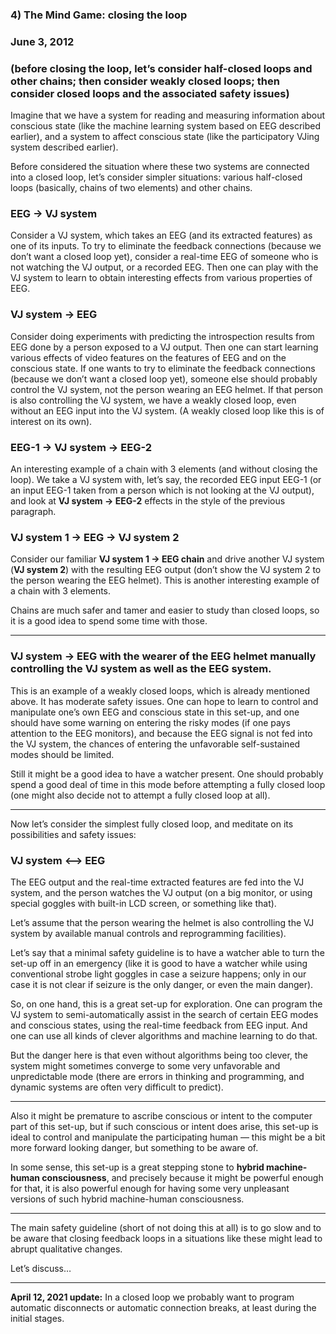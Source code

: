 ### 4) The Mind Game: closing the loop

### June 3, 2012

### (before closing the loop, let’s consider half-closed loops and other chains; then consider weakly closed loops; then consider closed loops and the associated safety issues)

Imagine that we have a system for reading and measuring information about conscious state (like the machine learning system based on EEG described earlier), and a system to affect conscious state (like the participatory VJing system described earlier).

Before considered the situation where these two systems are connected into a closed loop, let’s consider simpler situations: various half-closed loops (basically, chains of two elements) and other chains.

### EEG -> VJ system

Consider a VJ system, which takes an EEG (and its extracted features) as one of its inputs. To try to eliminate the feedback connections (because we don’t want a closed loop yet), consider a real-time EEG of someone who is not watching the VJ output, or a recorded EEG. Then one can play with the VJ system to learn to obtain interesting effects from various properties of EEG.

### VJ system -> EEG

Consider doing experiments with predicting the introspection results from EEG done by a person exposed to a VJ output. Then one can start learning various effects of video features on the features of EEG and on the conscious state. If one wants to try to eliminate the feedback connections (because we don’t want a closed loop yet), someone else should probably control the VJ system, not the person wearing an EEG helmet. If that person is also controlling the VJ system, we have a weakly closed loop, even without an EEG input into the VJ system. (A weakly closed loop like this is of interest on its own).

### EEG-1 -> VJ system -> EEG-2

An interesting example of a chain with 3 elements (and without closing the loop). We take a VJ system with, let’s say, the recorded EEG input EEG-1 
(or an input EEG-1 taken from a person which is not looking at the VJ output), and look at **VJ system -> EEG-2** effects in the style of the previous paragraph.

### VJ system 1 -> EEG -> VJ system 2

Consider our familiar **VJ system 1 -> EEG chain** and drive another VJ system (**VJ system 2**) with the resulting EEG output (don’t show the VJ system 2 to the person wearing the EEG helmet). This is another interesting example of a chain with 3 elements.

Chains are much safer and tamer and easier to study than closed loops, so it is a good idea to spend some time with those.

***

### VJ system -> EEG with the wearer of the EEG helmet manually controlling the VJ system as well as the EEG system.

This is an example of a weakly closed loops, which is already mentioned above. It has moderate safety issues. One can hope to learn to control and manipulate one’s own EEG and conscious state in this set-up, and one should have some warning on entering the risky modes (if one pays attention to the EEG monitors), and because the EEG signal is not fed into the VJ system, the chances of entering the unfavorable self-sustained modes should be limited.

Still it might be a good idea to have a watcher present. One should probably spend a good deal of time in this mode before attempting a fully closed loop (one might also decide not to attempt a fully closed loop at all).

***

Now let’s consider the simplest fully closed loop, and meditate on its possibilities and safety issues:

### VJ system <—-> EEG

The EEG output and the real-time extracted features are fed into the VJ system, and the person watches the VJ output (on a big monitor, or using special goggles with built-in LCD screen, or something like that).

Let’s assume that the person wearing the helmet is also controlling the VJ system by available manual controls and reprogramming facilities).

Let’s say that a minimal safety guideline is to have a watcher able to turn the set-up off in an emergency (like it is good to have a watcher while using conventional strobe light goggles in case a seizure happens; only in our case it is not clear if seizure is the only danger, or even the main danger).

So, on one hand, this is a great set-up for exploration. One can program the VJ system to semi-automatically assist in the search of certain EEG modes and conscious states, using the real-time feedback from EEG input. And one can use all kinds of clever algorithms and machine learning to do that.

But the danger here is that even without algorithms being too clever, the system might sometimes converge to some very unfavorable and unpredictable mode (there are errors in thinking and programming, and dynamic systems are often very difficult to predict).

***

Also it might be premature to ascribe conscious or intent to the computer part of this set-up, but if such conscious or intent does arise, this set-up is ideal to control and manipulate the participating human — this might be a bit more forward looking danger, but something to be aware of.

In some sense, this set-up is a great stepping stone to **hybrid machine-human consciousness**, and precisely because it might be powerful enough for that, it is also powerful enough for having some very unpleasant versions of such hybrid machine-human consciousness.

***

The main safety guideline (short of not doing this at all) is to go slow and to be aware that closing feedback loops in a situations like these might lead to abrupt qualitative changes.

Let’s discuss…

***

**April 12, 2021 update:** In a closed loop we probably want to program automatic disconnects or automatic connection breaks, at least during the initial stages.
